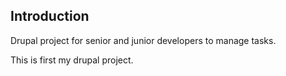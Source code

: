 ## Introduction

Drupal project for senior and junior developers to manage tasks.

This is first my drupal project.
